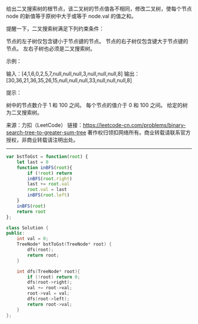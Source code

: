 给出二叉搜索树的根节点，该二叉树的节点值各不相同，修改二叉树，使每个节点 node 的新值等于原树中大于或等于 node.val 的值之和。

提醒一下，二叉搜索树满足下列约束条件：

节点的左子树仅包含键小于节点键的节点。
节点的右子树仅包含键大于节点键的节点。
左右子树也必须是二叉搜索树。
 

示例：



输入：[4,1,6,0,2,5,7,null,null,null,3,null,null,null,8]
输出：[30,36,21,36,35,26,15,null,null,null,33,null,null,null,8]
 

提示：

树中的节点数介于 1 和 100 之间。
每个节点的值介于 0 和 100 之间。
给定的树为二叉搜索树。
 

来源：力扣（LeetCode）
链接：https://leetcode-cn.com/problems/binary-search-tree-to-greater-sum-tree
著作权归领扣网络所有。商业转载请联系官方授权，非商业转载请注明出处。


---

```javascript
var bstToGst = function(root) {
    let last = 0
    function inBFS(root){
        if (!root) return 
        inBFS(root.right)
        last += root.val
        root.val = last
        inBFS(root.left)
    }
    inBFS(root)
    return root    
};
```


```cpp
class Solution {
public:
    int val = 0;
    TreeNode* bstToGst(TreeNode* root) {
        dfs(root);
        return root;
    }

    int dfs(TreeNode* root){
        if (!root) return 0;
        dfs(root->right);
        val += root->val;
        root->val = val;
        dfs(root->left);
        return root->val;
    }
};
```
